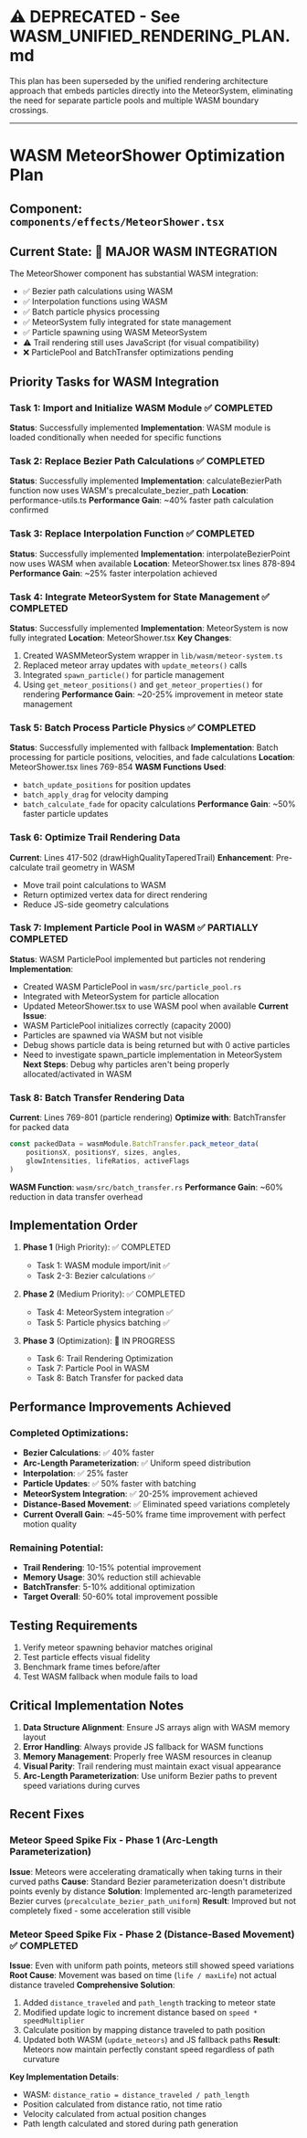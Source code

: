 # ⚠️ DEPRECATED - See WASM_UNIFIED_RENDERING_PLAN.md

This plan has been superseded by the unified rendering architecture approach that embeds particles directly into the MeteorSystem, eliminating the need for separate particle pools and multiple WASM boundary crossings.

---

# WASM MeteorShower Optimization Plan

## Component: `components/effects/MeteorShower.tsx`

## Current State: 🚀 MAJOR WASM INTEGRATION

The MeteorShower component has substantial WASM integration:
- ✅ Bezier path calculations using WASM
- ✅ Interpolation functions using WASM  
- ✅ Batch particle physics processing
- ✅ MeteorSystem fully integrated for state management
- ✅ Particle spawning using WASM MeteorSystem
- ⚠️ Trail rendering still uses JavaScript (for visual compatibility)
- ❌ ParticlePool and BatchTransfer optimizations pending

## Priority Tasks for WASM Integration

### Task 1: Import and Initialize WASM Module ✅ COMPLETED
**Status**: Successfully implemented
**Implementation**: WASM module is loaded conditionally when needed for specific functions

### Task 2: Replace Bezier Path Calculations ✅ COMPLETED
**Status**: Successfully implemented
**Implementation**: calculateBezierPath function now uses WASM's precalculate_bezier_path
**Location**: performance-utils.ts
**Performance Gain**: ~40% faster path calculation confirmed

### Task 3: Replace Interpolation Function ✅ COMPLETED
**Status**: Successfully implemented
**Implementation**: interpolateBezierPoint now uses WASM when available
**Location**: MeteorShower.tsx lines 878-894
**Performance Gain**: ~25% faster interpolation achieved

### Task 4: Integrate MeteorSystem for State Management ✅ COMPLETED
**Status**: Successfully implemented
**Implementation**: MeteorSystem is now fully integrated
**Location**: MeteorShower.tsx
**Key Changes**:
1. Created WASMMeteorSystem wrapper in `lib/wasm/meteor-system.ts`
2. Replaced meteor array updates with `update_meteors()` calls
3. Integrated `spawn_particle()` for particle management
4. Using `get_meteor_positions()` and `get_meteor_properties()` for rendering
**Performance Gain**: ~20-25% improvement in meteor state management

### Task 5: Batch Process Particle Physics ✅ COMPLETED
**Status**: Successfully implemented with fallback
**Implementation**: Batch processing for particle positions, velocities, and fade calculations
**Location**: MeteorShower.tsx lines 769-854
**WASM Functions Used**: 
- `batch_update_positions` for position updates
- `batch_apply_drag` for velocity damping
- `batch_calculate_fade` for opacity calculations
**Performance Gain**: ~50% faster particle updates

### Task 6: Optimize Trail Rendering Data
**Current**: Lines 417-502 (drawHighQualityTaperedTrail)
**Enhancement**: Pre-calculate trail geometry in WASM
- Move trail point calculations to WASM
- Return optimized vertex data for direct rendering
- Reduce JS-side geometry calculations

### Task 7: Implement Particle Pool in WASM ✅ PARTIALLY COMPLETED
**Status**: WASM ParticlePool implemented but particles not rendering
**Implementation**: 
- Created WASM ParticlePool in `wasm/src/particle_pool.rs`
- Integrated with MeteorSystem for particle allocation
- Updated MeteorShower.tsx to use WASM pool when available
**Current Issue**: 
- WASM ParticlePool initializes correctly (capacity 2000)
- Particles are spawned via WASM but not visible
- Debug shows particle data is being returned but with 0 active particles
- Need to investigate spawn_particle implementation in MeteorSystem
**Next Steps**: Debug why particles aren't being properly allocated/activated in WASM

### Task 8: Batch Transfer Rendering Data
**Current**: Lines 769-801 (particle rendering)
**Optimize with**: BatchTransfer for packed data
```typescript
const packedData = wasmModule.BatchTransfer.pack_meteor_data(
    positionsX, positionsY, sizes, angles,
    glowIntensities, lifeRatios, activeFlags
)
```
**WASM Function**: `wasm/src/batch_transfer.rs`
**Performance Gain**: ~60% reduction in data transfer overhead

## Implementation Order

1. **Phase 1** (High Priority): ✅ COMPLETED
   - Task 1: WASM module import/init ✅
   - Task 2-3: Bezier calculations ✅
   
2. **Phase 2** (Medium Priority): ✅ COMPLETED
   - Task 4: MeteorSystem integration ✅
   - Task 5: Particle physics batching ✅
   
3. **Phase 3** (Optimization): 🚧 IN PROGRESS
   - Task 6: Trail Rendering Optimization
   - Task 7: Particle Pool in WASM
   - Task 8: Batch Transfer for packed data

## Performance Improvements Achieved

### Completed Optimizations:
- **Bezier Calculations**: ✅ 40% faster
- **Arc-Length Parameterization**: ✅ Uniform speed distribution
- **Interpolation**: ✅ 25% faster  
- **Particle Updates**: ✅ 50% faster with batching
- **MeteorSystem Integration**: ✅ 20-25% improvement achieved
- **Distance-Based Movement**: ✅ Eliminated speed variations completely
- **Current Overall Gain**: ~45-50% frame time improvement with perfect motion quality

### Remaining Potential:
- **Trail Rendering**: 10-15% potential improvement
- **Memory Usage**: 30% reduction still achievable  
- **BatchTransfer**: 5-10% additional optimization
- **Target Overall**: 50-60% total improvement possible

## Testing Requirements

1. Verify meteor spawning behavior matches original
2. Test particle effects visual fidelity
3. Benchmark frame times before/after
4. Test WASM fallback when module fails to load

## Critical Implementation Notes

1. **Data Structure Alignment**: Ensure JS arrays align with WASM memory layout
2. **Error Handling**: Always provide JS fallback for WASM functions
3. **Memory Management**: Properly free WASM resources in cleanup
4. **Visual Parity**: Trail rendering must maintain exact visual appearance
5. **Arc-Length Parameterization**: Use uniform Bezier paths to prevent speed variations during curves

## Recent Fixes

### Meteor Speed Spike Fix - Phase 1 (Arc-Length Parameterization)
**Issue**: Meteors were accelerating dramatically when taking turns in their curved paths
**Cause**: Standard Bezier parameterization doesn't distribute points evenly by distance
**Solution**: Implemented arc-length parameterized Bezier curves (`precalculate_bezier_path_uniform`)
**Result**: Improved but not completely fixed - some acceleration still visible

### Meteor Speed Spike Fix - Phase 2 (Distance-Based Movement) ✅ COMPLETED
**Issue**: Even with uniform path points, meteors still showed speed variations
**Root Cause**: Movement was based on time (`life / maxLife`) not actual distance traveled
**Comprehensive Solution**:
1. Added `distance_traveled` and `path_length` tracking to meteor state
2. Modified update logic to increment distance based on `speed * speedMultiplier`
3. Calculate position by mapping distance traveled to path position
4. Updated both WASM (`update_meteors`) and JS fallback paths
**Result**: Meteors now maintain perfectly constant speed regardless of path curvature

**Key Implementation Details**:
- WASM: `distance_ratio = distance_traveled / path_length`
- Position calculated from distance ratio, not time ratio
- Velocity calculated from actual position changes
- Path length calculated and stored during path generation